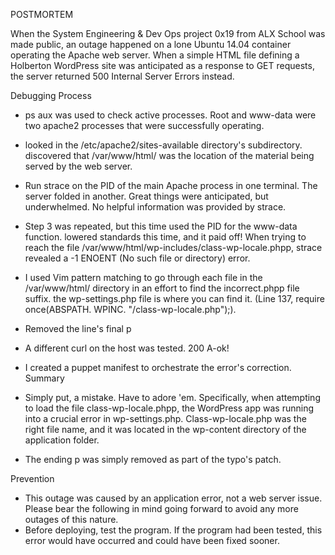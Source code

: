 POSTMORTEM

When the System Engineering & Dev Ops project 0x19 from ALX School was made public, an outage happened on a lone Ubuntu 14.04 container operating the Apache web server. When a simple HTML file defining a Holberton WordPress site was anticipated as a response to GET requests, the server returned 500 Internal Server Errors instead.

Debugging Process

* ps aux was used to check active processes. Root and www-data were two apache2 processes that were successfully operating.
* looked in the /etc/apache2/sites-available directory's subdirectory. discovered that /var/www/html/ was the location of the material being served by the web server.
* Run strace on the PID of the main Apache process in one terminal. The server folded in another. Great things were anticipated, but underwhelmed. No helpful information was provided by strace.
* Step 3 was repeated, but this time used the PID for the www-data function. lowered standards this time, and it paid off! When trying to reach the file /var/www/html/wp-includes/class-wp-locale.phpp, strace revealed a -1 ENOENT (No such file or directory) error.
* I used Vim pattern matching to go through each file in the /var/www/html/ directory in an effort to find the incorrect.phpp file suffix. the wp-settings.php file is where you can find it. (Line 137, require once(ABSPATH. WPINC. "/class-wp-locale.php");).
* Removed the line's final p
* A different curl on the host was tested. 200 A-ok!
* I created a puppet manifest to orchestrate the error's correction.
Summary 

* Simply put, a mistake. Have to adore 'em. Specifically, when attempting to load the file class-wp-locale.phpp, the WordPress app was running into a crucial error in wp-settings.php. Class-wp-locale.php was the right file name, and it was located in the wp-content directory of the application folder.
* The ending p was simply removed as part of the typo's patch.

Prevention 
* This outage was caused by an application error, not a web server issue. Please bear the following in mind going forward to avoid any more outages of this nature.
* Before deploying, test the program. If the program had been tested, this error would have occurred and could have been fixed sooner.



